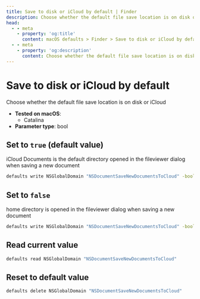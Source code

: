 ```yaml
---
title: Save to disk or iCloud by default | Finder
description: Choose whether the default file save location is on disk or iCloud
head:
  - - meta
    - property: 'og:title'
      content: macOS defaults > Finder > Save to disk or iCloud by default
  - - meta
    - property: 'og:description'
      content: Choose whether the default file save location is on disk or iCloud
---
```


# Save to disk or iCloud by default

Choose whether the default file save location is on disk or iCloud

<!-- break lists -->

- **Tested on macOS**:
  - Catalina
- **Parameter type**: bool

## Set to `true` (default value)

iCloud Documents is the default directory opened in the fileviewer dialog when saving a new document

```bash
defaults write NSGlobalDomain "NSDocumentSaveNewDocumentsToCloud" -bool "true"
```

## Set to `false`

home directory is opened in the fileviewer dialog when saving a new document

```bash
defaults write NSGlobalDomain "NSDocumentSaveNewDocumentsToCloud" -bool "false"
```

## Read current value

```bash
defaults read NSGlobalDomain "NSDocumentSaveNewDocumentsToCloud"
```

## Reset to default value

```bash
defaults delete NSGlobalDomain "NSDocumentSaveNewDocumentsToCloud"
```
